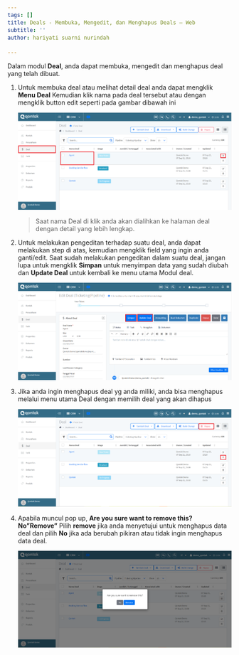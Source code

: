 ```yaml
---
tags: []
title: Deals - Membuka, Mengedit, dan Menghapus Deals – Web
subtitle: ''
author: hariyati suarni nurindah

---
```

Dalam modul **Deal**, anda dapat membuka, mengedit dan menghapus deal yang telah dibuat.

1. Untuk membuka deal atau melihat detail deal anda dapat mengklik **Menu Deal** Kemudian klik nama pada deal tersebut atau dengan mengklik button edit seperti pada gambar dibawah ini

   ![](/uploads/dealsedit.PNG)

   > Saat nama Deal di klik anda akan dialihkan ke halaman deal dengan detail yang lebih lengkap.
2. Untuk melakukan pengeditan terhadap suatu deal, anda dapat melakukan step di atas, kemudian mengklik field yang ingin anda ganti/edit. Saat sudah melakukan pengeditan dalam suatu deal, jangan lupa untuk mengklik **Simpan** untuk menyimpan data yang sudah diubah dan **Update Deal** untuk kembali ke menu utama Modul deal.

   ![](/uploads/dealsedit1.PNG)
3. Jika anda ingin menghapus deal yg anda miliki, anda bisa menghapus melalui menu utama Deal dengan memilih deal yang akan dihapus

   ![](/uploads/dealsedit2.PNG)
4. Apabila muncul pop up, **Are you sure want to remove this? No”Remove”** Pilih **remove** jika anda menyetujui untuk menghapus data deal dan pilih **No** jika ada berubah pikiran atau tidak ingin menghapus data deal.

   ![](/uploads/dealsedit3.PNG)